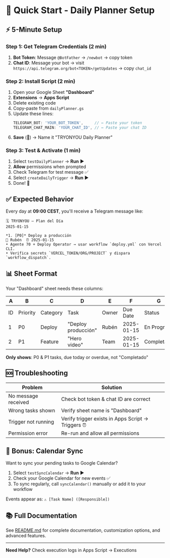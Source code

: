 # 🚀 Quick Start - Daily Planner Setup

## ⚡ 5-Minute Setup

### Step 1: Get Telegram Credentials (2 min)

1. **Bot Token**: Message `@BotFather` → `/newbot` → copy token
2. **Chat ID**: Message your bot → visit `https://api.telegram.org/bot<TOKEN>/getUpdates` → copy `chat_id`

### Step 2: Install Script (2 min)

1. Open your Google Sheet **"Dashboard"**
2. **Extensions** → **Apps Script**
3. Delete existing code
4. Copy-paste from `dailyPlanner.gs`
5. Update these lines:
   ```javascript
   TELEGRAM_BOT: 'YOUR_BOT_TOKEN',     // ← Paste your token
   TELEGRAM_CHAT_MAIN: 'YOUR_CHAT_ID', // ← Paste your chat ID
   ```
6. **Save** (💾) → Name it "TRYONYOU Daily Planner"

### Step 3: Test & Activate (1 min)

1. Select `testDailyPlanner` → **Run** ▶️
2. **Allow** permissions when prompted
3. Check Telegram for test message ✅
4. Select `createDailyTrigger` → **Run** ▶️
5. Done! 🎉

## ✅ Expected Behavior

Every day at **09:00 CEST**, you'll receive a Telegram message like:

```
🗓️ TRYONYOU – Plan del Día
2025-01-15

*1. [P0]* Deploy a producción
👤 Rubén  ⏰ 2025-01-15
• Agente 70 + Deploy Operator → usar workflow `deploy.yml` con Vercel CLI.
• Verifica secrets `VERCEL_TOKEN/ORG/PROJECT` y dispara `workflow_dispatch`.
```

## 📊 Sheet Format

Your "Dashboard" sheet needs these columns:

| A | B | C | D | E | F | G |
|---|---|---|---|---|---|---|
| ID | Priority | Category | Task | Owner | Due Date | Status |
| 1 | P0 | Deploy | "Deploy producción" | Rubén | 2025-01-15 | En Progreso |
| 2 | P1 | Feature | "Hero video" | Team | 2025-01-15 | Completado |

**Only shows**: P0 & P1 tasks, due today or overdue, not "Completado"

## 🆘 Troubleshooting

| Problem | Solution |
|---------|----------|
| No message received | Check bot token & chat ID are correct |
| Wrong tasks shown | Verify sheet name is "Dashboard" |
| Trigger not running | Verify trigger exists in Apps Script → Triggers ⏰ |
| Permission error | Re-run and allow all permissions |

## 📅 Bonus: Calendar Sync

Want to sync your pending tasks to Google Calendar?

1. Select `testSyncCalendar` → **Run** ▶️
2. Check your Google Calendar for new events ✅
3. To sync regularly, call `syncCalendar()` manually or add it to your workflow

Events appear as: `⚠️ [Task Name] ([Responsible])`

## 📚 Full Documentation

See [README.md](./README.md) for complete documentation, customization options, and advanced features.

---

**Need Help?** Check execution logs in Apps Script → Executions
